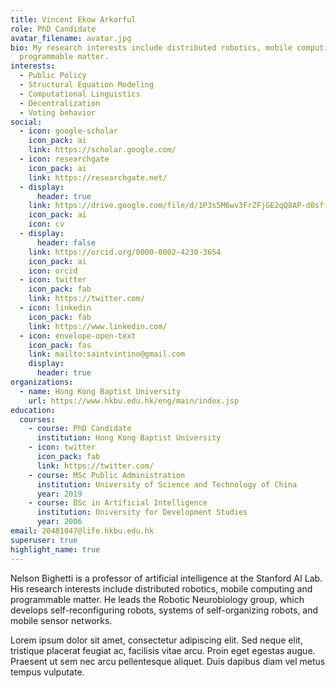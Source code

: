 ```yaml
---
title: Vincent Ekow Arkorful
role: PhD Candidate
avatar_filename: avatar.jpg
bio: My research interests include distributed robotics, mobile computing and
  programmable matter.
interests:
  - Public Policy
  - Structural Equation Modeling
  - Computational Linguistics
  - Decentralization
  - Voting behavior
social:
  - icon: google-scholar
    icon_pack: ai
    link: https://scholar.google.com/
  - icon: researchgate
    icon_pack: ai
    link: https://researchgate.net/
  - display:
      header: true
    link: https://drive.google.com/file/d/1P3s5M6wv3FrZFjGE2qQ8AP-d0sffH5o6/view?usp=sharing
    icon_pack: ai
    icon: cv
  - display:
      header: false
    link: https://orcid.org/0000-0002-4230-3654
    icon_pack: ai
    icon: orcid
  - icon: twitter
    icon_pack: fab
    link: https://twitter.com/
  - icon: linkedin
    icon_pack: fab
    link: https://www.linkedin.com/
  - icon: envelope-open-text
    icon_pack: fas
    link: mailto:saintvintino@gmail.com
    display:
      header: true
organizations:
  - name: Hong Kong Baptist University
    url: https://www.hkbu.edu.hk/eng/main/index.jsp
education:
  courses:
    - course: PhD Candidate
      institution: Hong Kong Baptist University
    - icon: twitter
      icon_pack: fab
      link: https://twitter.com/      
    - course: MSc Public Administration
      institution: University of Science and Technology of China
      year: 2019
    - course: BSc in Artificial Intelligence
      institution: University for Development Studies
      year: 2006
email: 20481047@life.hkbu.edu.hk
superuser: true
highlight_name: true
---
```

Nelson Bighetti is a professor of artificial intelligence at the Stanford AI Lab. His research interests include distributed robotics, mobile computing and programmable matter. He leads the Robotic Neurobiology group, which develops self-reconfiguring robots, systems of self-organizing robots, and mobile sensor networks.

Lorem ipsum dolor sit amet, consectetur adipiscing elit. Sed neque elit, tristique placerat feugiat ac, facilisis vitae arcu. Proin eget egestas augue. Praesent ut sem nec arcu pellentesque aliquet. Duis dapibus diam vel metus tempus vulputate.
